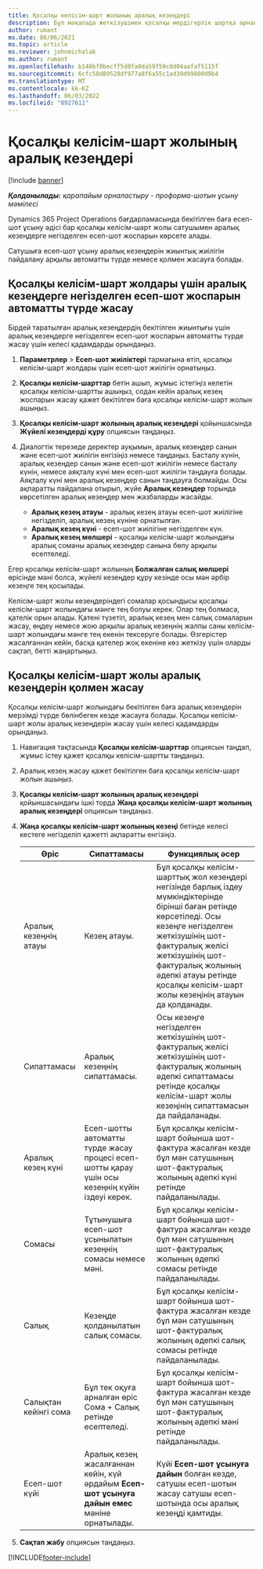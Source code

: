 ```yaml
---
title: Қосалқы келісім-шарт жолының аралық кезеңдері
description: Бұл мақалада жеткізушімен қосалқы мердігерлік шартқа арналған кезеңге негізделген шот-фактура кестесін жасау және қолдау жолы түсіндіріледі.
author: rumant
ms.date: 08/06/2021
ms.topic: article
ms.reviewer: johnmichalak
ms.author: rumant
ms.openlocfilehash: b146bf0becff5d0fa0da59f50c0d04aafaf5115f
ms.sourcegitcommit: 6cfc50d89528df977a8f6a55c1ad39d99800d9b4
ms.translationtype: MT
ms.contentlocale: kk-KZ
ms.lasthandoff: 06/03/2022
ms.locfileid: "8927611"
---
```

# <a name="subcontract-line-milestones"></a>Қосалқы келісім-шарт жолының аралық кезеңдері

[!include [banner](../../includes/dataverse-preview.md)]

_**Қолданылады:** қарапайым орналастыру - проформа-шотын ұсыну мәмілесі_

Dynamics 365 Project Operations бағдарламасында бекітілген баға есеп-шот ұсыну әдісі бар қосалқы келісім-шарт жолы сатушымен аралық кезеңдерге негізделген есеп-шот жоспарын көрсете алады.

Сатушыға есеп-шот ұсыну аралық кезеңдерін жиынтық жиілігін пайдалану арқылы автоматты түрде немесе қолмен жасауға болады.

## <a name="automatically-create-a-milestone-based-invoice-schedule-for-a-subcontract-line"></a>Қосалқы келісім-шарт жолдары үшін аралық кезеңдерге негізделген есеп-шот жоспарын автоматты түрде жасау

Бірдей таратылған аралық кезеңдердің бекітілген жиынтығы үшін аралық кезеңдерге негізделген есеп-шот жоспарын автоматты түрде жасау үшін келесі қадамдарды орындаңыз.

1. **Параметрлер** > **Есеп-шот жиіліктері** тармағына өтіп, қосалқы келісім-шарт жолдары үшін есеп-шот жиілігін орнатыңыз.
2. **Қосалқы келісім-шарттар** бетін ашып, жұмыс істегіңіз келетін қосалқы келісім-шартты ашыңыз, содан кейін аралық кезең жоспарын жасау қажет бекітілген баға қосалқы келісім-шарт жолын ашыңыз.
3. **Қосалқы келісім-шарт жолының аралық кезеңдері** қойыншасында **Жүйелі кезеңдерді құру** опциясын таңдаңыз.
4. Диалогтік терезеде деректер ауқымын, аралық кезеңдер санын және есеп-шот жиілігін енгізіңіз немесе таңдаңыз. Басталу күнін, аралық кезеңдер санын және есеп-шот жиілігін немесе басталу күнін, немесе аяқталу күні мен есеп-шот жиілігін таңдауға болады. Аяқталу күні мен аралық кезеңдер санын таңдауға болмайды.
Осы ақпаратты пайдалана отырып, жүйе **Аралық кезеңдер** торында көрсетілген аралық кезеңдер мен жазбаларды жасайды.

   - **Аралық кезең атауы** - аралық кезең атауы есеп-шот жиілігіне негізделіп, аралық кезең күніне орнатылған.
   - **Аралық кезең күні** - есеп-шот жиілігіне негізделген күн.
   - **Аралық кезең мөлшері** - қосалқы келісім-шарт жолындағы аралық соманы аралық кезеңдер санына бөлу арқылы есептеледі.

Егер қосалқы келісім-шарт жолының **Болжалған салық мөлшері** өрісінде мәні болса, жүйелі кезеңдер құру кезінде осы мән әрбір кезеңге тең қосылады.

Келісім-шарт жолы кезеңдеріндегі сомалар қосындысы қосалқы келісім-шарт жолындағы мәнге тең болуы керек. Олар тең болмаса, қателік орын алады. Қатені түзетіп, аралық кезең мен салық сомаларын жасау, өңдеу немесе жою арқылы аралық кезеңнің жалпы саны келісім-шарт жолындағы мәнге тең екенін тексеруге болады. Өзгерістер жасалғаннан кейін, басқа қателер жоқ екеніне көз жеткізу үшін оларды сақтап, бетті жаңартыңыз.

## <a name="manually-create-subcontract-line-milestones"></a>Қосалқы келісім-шарт жолы аралық кезеңдерін қолмен жасау

Қосалқы келісім-шарт жолындағы бекітілген баға аралық кезеңдерін мерзімді түрде бөлінбеген кезде жасауға болады. Қосалқы келісім-шарт жолы аралық кезеңдерін жасау үшін келесі қадамдарды орындаңыз.

1. Навигация тақтасында **Қосалқы келісім-шарттар** опциясын таңдап, жұмыс істеу қажет қосалқы келісім-шартты таңдаңыз.
2. Аралық кезең жасау қажет бекітілген баға қосалқы келісім-шарт жолын ашыңыз.
3. **Қосалқы келісім-шарт жолының аралық кезеңдері** қойыншасындағы ішкі торда **Жаңа қосалқы келісім-шарт жолының аралық кезеңдері** опциясын таңдаңыз.
4. **Жаңа қосалқы келісім-шарт жолының кезеңі** бетінде келесі кестеге негізделіп қажетті ақпаратты енгізіңіз.

    | Өріс | Сипаттамасы |Функциялық әсер|
    | --- | --- |----------------------|
    | Аралық кезеңнің атауы | Кезең атауы. |Бұл қосалқы келісім-шарттық жол кезеңдері негізінде барлық іздеу мүмкіндіктерінде бірінші баған ретінде көрсетіледі. Осы кезеңге негізделген жеткізушінің шот-фактуралық желісі жеткізушінің шот-фактуралық жолының әдепкі атауы ретінде қосалқы келісім-шарт жолы кезеңінің атауын да қолданады.|
    | Сипаттамасы | Аралық кезеңнің сипаттамасы. |Осы кезеңге негізделген жеткізушінің шот-фактуралық желісі жеткізушінің шот-фактуралық жолының әдепкі сипаттамасы ретінде қосалқы келісім-шарт жолы кезеңінің сипаттамасын да пайдаланады.|
    | Аралық кезең күні | Есеп-шотты автоматты түрде жасау процесі есеп-шотты қарау үшін осы кезеңнің күйін іздеуі керек.| Бұл қосалқы келісім-шарт бойынша шот-фактура жасалған кезде бұл мән сатушының шот-фактуралық жолының әдепкі күні ретінде пайдаланылады. |
    | Сомасы | Тұтынушыға есеп-шот ұсынылатын кезеңнің сомасы немесе мәні. |Бұл қосалқы келісім-шарт бойынша шот-фактура жасалған кезде бұл мән сатушының шот-фактуралық жолының әдепкі сомасы ретінде пайдаланылады. |
    | Салық | Кезеңде қолданылатын салық сомасы.| Бұл қосалқы келісім-шарт бойынша шот-фактура жасалған кезде бұл мән сатушының шот-фактуралық жолының әдепкі салық сомасы ретінде пайдаланылады. |
    | Салықтан кейінгі сома | Бұл тек оқуға арналған өріс Сома + Салық ретінде есептеледі.|Бұл қосалқы келісім-шарт бойынша шот-фактура жасалған кезде бұл мән сатушының шот-фактуралық жолының әдепкі мәні ретінде пайдаланылады. |
    | Есеп-шот күйі | Аралық кезең жасалғаннан кейін, күй әрдайым **Есеп-шот ұсынуға дайын емес** мәніне орнатылады.|  Күйі **Есеп-шот ұсынуға дайын** болған кезде, сатушы есеп-шотын жасау сатушы есеп-шотында осы аралық кезеңді қамтиды. |

5. **Сақтап жабу** опциясын таңдаңыз.


[!INCLUDE[footer-include](../../includes/footer-banner.md)]
